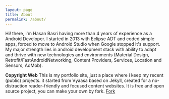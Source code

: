 ```yaml
---
layout: page
title: About
permalink: /about/
---
```


Hi! there, i'm Hasan Basri having more than 4 years of experience as a Android Developer. I started in 2013 with Eclipse ADT and coded simple apps, forced to move to Android Studio when Google stopped it's support. My major strength lies in android development stack with ability to adapt and thrive with new technologies and environments (Material Design, Retrofit/FastAndroidNetworking, Content Providers, Services, Location and Sensors, AdMob).
 
**Copyright Web**
This is my portfolio site, just a place where i keep my recent (public) projects.  it started from Vyaasa based on Jekyll, created for a no-distraction reader-friendly and focused content websites. It is free and open source project, you can make your own by fork.
<a class="github-button" href="https://github.com/creatorb/creatorb.github.io/fork" data-icon="octicon-repo-forked" aria-label="Fork creatorb/creatorb.github.io on GitHub">Fork</a>
<script async defer src="https://buttons.github.io/buttons.js"></script>
<!--stackedit_data:
eyJoaXN0b3J5IjpbMTc5NjIzMTQ3NiwxMDQzMDcxNzc3LC0xMT
I2Nzg1NzYyXX0=
-->